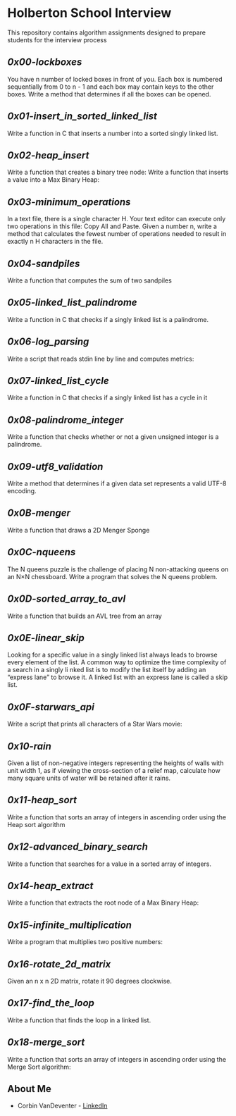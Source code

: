 # **Holberton School Interview**

This repository contains algorithm assignments designed to prepare students for the interview process

## *0x00-lockboxes*

You have n number of locked boxes in front of you. Each box is numbered sequentially from 0 to n - 1 and each box may contain keys to the other boxes. Write a method that determines if all the boxes can be opened.

## *0x01-insert_in_sorted_linked_list*

Write a function in C that inserts a number into a sorted singly linked list.

## *0x02-heap_insert*

Write a function that creates a binary tree node:
Write a function that inserts a value into a Max Binary Heap:

## *0x03-minimum_operations*

In a text file, there is a single character H. Your text editor can execute only two operations in this file: Copy All and Paste. Given a number n, write a method that calculates the fewest number of operations needed to result in exactly n H characters in the file.

## *0x04-sandpiles*

Write a function that computes the sum of two sandpiles

## *0x05-linked_list_palindrome*

Write a function in C that checks if a singly linked list is a palindrome.

## *0x06-log_parsing*

Write a script that reads stdin line by line and computes metrics:

## *0x07-linked_list_cycle*

Write a function in C that checks if a singly linked list has a cycle in it

## *0x08-palindrome_integer*

Write a function that checks whether or not a given unsigned integer is a palindrome.

## *0x09-utf8_validation*

Write a method that determines if a given data set represents a valid UTF-8 encoding.

## *0x0B-menger*

Write a function that draws a 2D Menger Sponge

## *0x0C-nqueens*

The N queens puzzle is the challenge of placing N non-attacking queens on an N×N chessboard. Write a program that solves the N queens problem.

## *0x0D-sorted_array_to_avl*

Write a function that builds an AVL tree from an array

## *0x0E-linear_skip*

Looking for a specific value in a singly linked list always leads to browse every element of the list. A common way to optimize the time complexity of a search in a singly li    nked list is to modify the list itself by adding an “express lane” to browse it. A linked list with an express lane is called a skip list.

## *0x0F-starwars_api*

Write a script that prints all characters of a Star Wars movie:

## *0x10-rain*

Given a list of non-negative integers representing the heights of walls with unit width 1, as if viewing the cross-section of a relief map, calculate how many square units of water will be retained after it rains.

## *0x11-heap_sort*

Write a function that sorts an array of integers in ascending order using the Heap sort algorithm

## *0x12-advanced_binary_search*

Write a function that searches for a value in a sorted array of integers.

## *0x14-heap_extract*

Write a function that extracts the root node of a Max Binary Heap:

## *0x15-infinite_multiplication*

Write a program that multiplies two positive numbers:

## *0x16-rotate_2d_matrix*

Given an n x n 2D matrix, rotate it 90 degrees clockwise.

## *0x17-find_the_loop*

Write a function that finds the loop in a linked list.

## *0x18-merge_sort*

Write a function that sorts an array of integers in ascending order using the Merge Sort algorithm:

## About Me

* Corbin VanDeventer - [LinkedIn](https://www.linkedin.com/in/corbin-vandeventer-6551b71a9/)
